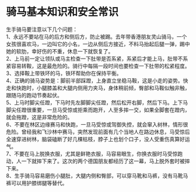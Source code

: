 # 骑马基本知识和安全常识  

生手骑马要注意以下几个问题：  
1、永远不要站在马的后方和侧后方，防止被踢。去年带香港朋友灵山骑马，一个女孩很喜欢马，一边叫它的小名，一边从侧后方接近，不料马抬起后腿一弹，踢中她的软肋，幸好伤的不重，休息一下就恢复了。  
2、上马前一定让领队或马主检查一下肚带是否系紧，系紧后才能上马，肚带不系紧容易转鞍，这是最危险的。骑行中每隔一段时间也要检查一下肚带的松紧程度。  
3、选择鞍上带铁环的马，铁环帮助你在保持平衡。  
4、正确的骑马姿势是：脚前半部踩蹬，上身直立坐稳马鞍，这是小走的姿势。快走和快跑时，小腿膝盖和大腿内侧用力夹马，身体稍前倾，臀部和马鞍似触非触，跟随马的跑动节奏起伏。  
5、上马时脚尖任蹬，下马时先左脚脚尖任蹬，然后松开右脚，然后下马。上下马脚尖任蹬很重要，一旦马受惊或拒乘而跑开，人至多摔一交，如果全脚套在蹬内，就会拖蹬，这是非常危险的。  
6、不要在林区边缘赛马和快跑，一旦马受惊或驾御失控，就会窜入树林，情形很危险。曾经我和飞沙林中赛马，突然发现前面有几个当地人在路边休息，马受惊后全速穿进树林，脑袋磕断了好几棵枯枝，脖子上也划个口子，没人受重伤真算好运气。  
7、不要在马上脱换衣服，尤其是鲜艳衣服，马容易眼生，你换衣服时马受惊跑动，人一下就摔下来了。这次的两个德国朋友都经历了这一幕，马上脱外套时被摔下来。  
8、生手骑马容易磨伤小腿肚，大腿内侧和臀部，可以穿马靴和马裤，没有马靴马裤可以用护膝绑腿等替代。  